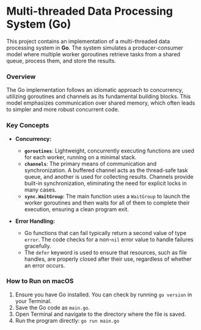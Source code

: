 # Multi-threaded Data Processing System (Go)

This project contains an implementation of a multi-threaded data processing system in **Go**. The system simulates a producer-consumer model where multiple worker goroutines retrieve tasks from a shared queue, process them, and store the results.

### Overview

The Go implementation follows an idiomatic approach to concurrency, utilizing goroutines and channels as its fundamental building blocks. This model emphasizes communication over shared memory, which often leads to simpler and more robust concurrent code.

### Key Concepts

* **Concurrency:**
  * **`goroutines`**: Lightweight, concurrently executing functions are used for each worker, running on a minimal stack.
  * **`channels`**: The primary means of communication and synchronization. A buffered channel acts as the thread-safe task queue, and another is used for collecting results. Channels provide built-in synchronization, eliminating the need for explicit locks in many cases.
  * **`sync.WaitGroup`**: The main function uses a `WaitGroup` to launch the worker goroutines and then waits for all of them to complete their execution, ensuring a clean program exit.

* **Error Handling:**
  * Go functions that can fail typically return a second value of type `error`. The code checks for a non-`nil` error value to handle failures gracefully.
  * The `defer` keyword is used to ensure that resources, such as file handles, are properly closed after their use, regardless of whether an error occurs.

### How to Run on macOS

1. Ensure you have Go installed. You can check by running `go version` in your Terminal.
2. Save the Go code as `main.go`.
3. Open Terminal and navigate to the directory where the file is saved.
4. Run the program directly: `go run main.go`
